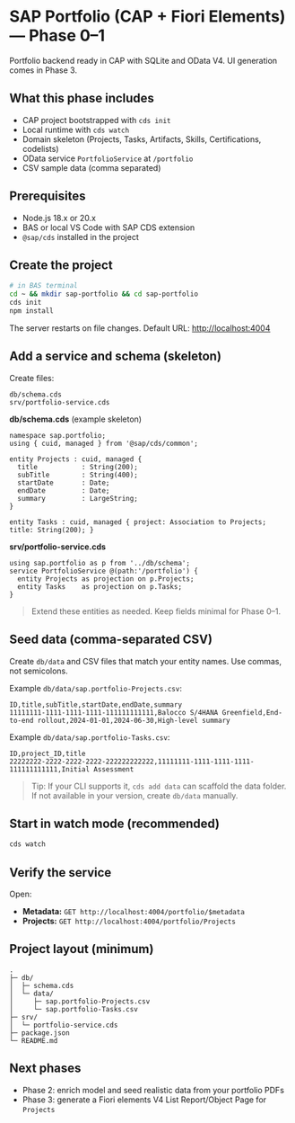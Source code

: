 # SAP Portfolio (CAP + Fiori Elements) — Phase 0–1

Portfolio backend ready in CAP with SQLite and OData V4. UI generation comes in Phase 3.

## What this phase includes

* CAP project bootstrapped with `cds init`
* Local runtime with `cds watch`
* Domain skeleton (Projects, Tasks, Artifacts, Skills, Certifications, codelists)
* OData service `PortfolioService` at `/portfolio`
* CSV sample data (comma separated)

## Prerequisites

* Node.js 18.x or 20.x
* BAS or local VS Code with SAP CDS extension
* `@sap/cds` installed in the project

## Create the project

```bash
# in BAS terminal
cd ~ && mkdir sap-portfolio && cd sap-portfolio
cds init
npm install
```

The server restarts on file changes. Default URL: [http://localhost:4004](http://localhost:4004)

## Add a service and schema (skeleton)

Create files:

```
db/schema.cds
srv/portfolio-service.cds
```

**db/schema.cds** (example skeleton)

```cds
namespace sap.portfolio;
using { cuid, managed } from '@sap/cds/common';

entity Projects : cuid, managed {
  title           : String(200);
  subTitle        : String(400);
  startDate       : Date;
  endDate         : Date;
  summary         : LargeString;
}

entity Tasks : cuid, managed { project: Association to Projects; title: String(200); }
```

**srv/portfolio-service.cds**

```cds
using sap.portfolio as p from '../db/schema';
service PortfolioService @(path:'/portfolio') {
  entity Projects as projection on p.Projects;
  entity Tasks    as projection on p.Tasks;
}
```

> Extend these entities as needed. Keep fields minimal for Phase 0–1.

## Seed data (comma-separated CSV)

Create `db/data` and CSV files that match your entity names. Use commas, not semicolons.

Example `db/data/sap.portfolio-Projects.csv`:

```csv
ID,title,subTitle,startDate,endDate,summary
11111111-1111-1111-1111-111111111111,Balocco S/4HANA Greenfield,End-to-end rollout,2024-01-01,2024-06-30,High-level summary
```

Example `db/data/sap.portfolio-Tasks.csv`:

```csv
ID,project_ID,title
22222222-2222-2222-2222-222222222222,11111111-1111-1111-1111-111111111111,Initial Assessment
```

> Tip: If your CLI supports it, `cds add data` can scaffold the data folder. If not available in your version, create `db/data` manually.

## Start in watch mode (recommended)

```bash
cds watch
```

## Verify the service

Open:

* **Metadata:** `GET http://localhost:4004/portfolio/$metadata`
* **Projects:** `GET http://localhost:4004/portfolio/Projects`

## Project layout (minimum)

```
.
├─ db/
│  ├─ schema.cds
│  └─ data/
│     ├─ sap.portfolio-Projects.csv
│     └─ sap.portfolio-Tasks.csv
├─ srv/
│  └─ portfolio-service.cds
├─ package.json
└─ README.md
```

## Next phases

* Phase 2: enrich model and seed realistic data from your portfolio PDFs
* Phase 3: generate a Fiori elements V4 List Report/Object Page for `Projects`
